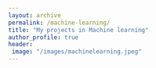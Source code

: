 ```yaml
---
layout: archive
permalink: /machine-learning/
title: "My projects in Machine learning"
author_profile: true
header:
 image: "/images/machinelearning.jpeg"
---
```

